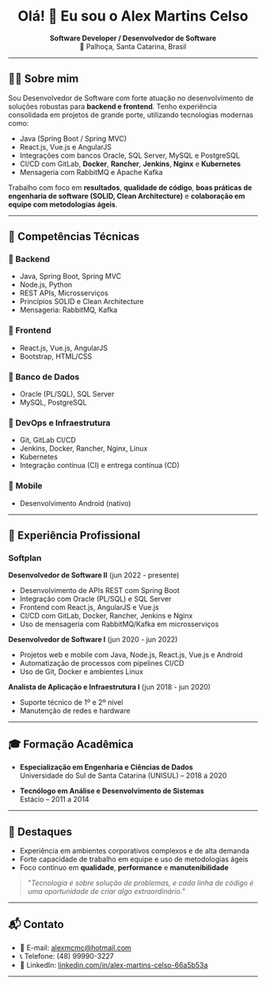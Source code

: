<h1 align="center">Olá! 👋 Eu sou o Alex Martins Celso</h1>

<p align="center">
  <strong>Software Developer / Desenvolvedor de Software</strong><br/>
  📍 Palhoça, Santa Catarina, Brasil
</p>

---

## 👨‍💻 Sobre mim

Sou Desenvolvedor de Software com forte atuação no desenvolvimento de soluções robustas para **backend e frontend**. Tenho experiência consolidada em projetos de grande porte, utilizando tecnologias modernas como:

- Java (Spring Boot / Spring MVC)  
- React.js, Vue.js e AngularJS  
- Integrações com bancos Oracle, SQL Server, MySQL e PostgreSQL  
- CI/CD com GitLab, **Docker**, **Rancher**, **Jenkins**, **Nginx** e **Kubernetes**  
- Mensageria com RabbitMQ e Apache Kafka

Trabalho com foco em **resultados**, **qualidade de código**, **boas práticas de engenharia de software (SOLID, Clean Architecture)** e **colaboração em equipe com metodologias ágeis**.

---

## 🧠 Competências Técnicas

### 🔹 Backend
- Java, Spring Boot, Spring MVC
- Node.js, Python
- REST APIs, Microsserviços
- Princípios SOLID e Clean Architecture
- Mensageria: RabbitMQ, Kafka

### 🔹 Frontend
- React.js, Vue.js, AngularJS
- Bootstrap, HTML/CSS

### 🔹 Banco de Dados
- Oracle (PL/SQL), SQL Server
- MySQL, PostgreSQL

### 🔹 DevOps e Infraestrutura
- Git, GitLab CI/CD
- Jenkins, Docker, Rancher, Nginx, Linux
- Kubernetes
- Integração contínua (CI) e entrega contínua (CD)

### 🔹 Mobile
- Desenvolvimento Android (nativo)

---

## 💼 Experiência Profissional

### Softplan

**Desenvolvedor de Software II** (jun 2022 - presente)  
- Desenvolvimento de APIs REST com Spring Boot  
- Integração com Oracle (PL/SQL) e SQL Server  
- Frontend com React.js, AngularJS e Vue.js  
- CI/CD com GitLab, Docker, Rancher, Jenkins e Nginx  
- Uso de mensageria com RabbitMQ/Kafka em microsserviços

**Desenvolvedor de Software I** (jun 2020 - jun 2022)  
- Projetos web e mobile com Java, Node.js, React.js, Vue.js e Android  
- Automatização de processos com pipelines CI/CD  
- Uso de Git, Docker e ambientes Linux

**Analista de Aplicação e Infraestrutura I** (jun 2018 - jun 2020)  
- Suporte técnico de 1º e 2º nível  
- Manutenção de redes e hardware

---

## 🎓 Formação Acadêmica

- **Especialização em Engenharia e Ciências de Dados**  
  Universidade do Sul de Santa Catarina (UNISUL) – 2018 a 2020

- **Tecnólogo em Análise e Desenvolvimento de Sistemas**  
  Estácio – 2011 a 2014

---

## 🌟 Destaques

- Experiência em ambientes corporativos complexos e de alta demanda  
- Forte capacidade de trabalho em equipe e uso de metodologias ágeis  
- Foco contínuo em **qualidade**, **performance** e **manutenibilidade**

> "_Tecnologia é sobre solução de problemas, e cada linha de código é uma oportunidade de criar algo extraordinário._"

---

## 📬 Contato

- 📧 E-mail: [alexmcmc@hotmail.com](mailto:alexmcmc@hotmail.com)  
- 📞 Telefone: (48) 99990-3227  
- 💼 LinkedIn: [linkedin.com/in/alex-martins-celso-66a5b53a](https://www.linkedin.com/in/alex-martins-celso-66a5b53a/)

---
